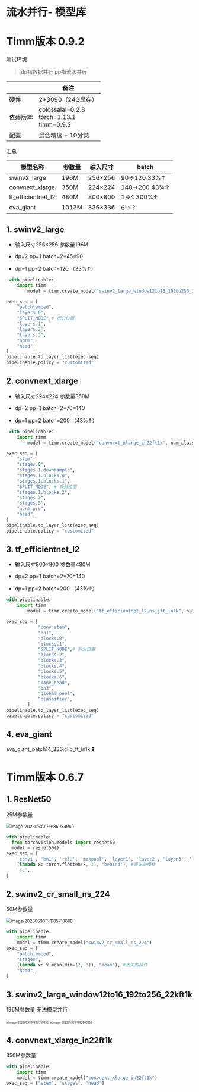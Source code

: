# 流水并行- 模型库



# Timm版本 0.9.2

测试环境

> dp指数据并行  pp指流水并行

|          | 备注                                               |
| -------- | -------------------------------------------------- |
| 硬件     | 2*3090（24G显存）                                  |
| 依赖版本 | colossalai=0.2.8<br />torch=1.13.1<br />timm=0.9.2 |
| 配置     | 混合精度 + 10分类                                  |

汇总

| 模型名称           | 参数量 | 输入尺寸 | batch                 |
| ------------------ | ------ | -------- | --------------------- |
| swinv2_large       | 196M   | 256×256  | 90->120     33%↑      |
| convnext_xlarge    | 350M   | 224×224  | 140->200   43%↑       |
| tf_efficientnet_l2 | 480M   | 800×800  | 1->4            300%↑ |
| eva_giant          | 1013M  | 336×336  | 6->？                 |



## 1. swinv2_large

- 输入尺寸256×256      参数量196M 

- dp=2  pp=1   batch=2*45=90
- dp=1  pp=2   batch=120 （33%↑）

```python
 with pipelinable:
    import timm
		model = timm.create_model("swinv2_large_window12to16_192to256_22kft1k", num_classes=10)

exec_seq = [
    "patch_embed",
    "layers.0",
    "SPLIT_NODE",# 拆分位置
    "layers.1",
    "layers.2",
    "layers.3",
    "norm",
    "head",
]
pipelinable.to_layer_list(exec_seq) 
pipelinable.policy = "customized"
```

## 2. convnext_xlarge

- 输入尺寸224×224      参数量350M 

- dp=2  pp=1   batch=2*70=140
- dp=1  pp=2   batch=200 （43%↑）

```python
 with pipelinable:
    import timm
		model = timm.create_model("convnext_xlarge_in22ft1k", num_classes=10)

exec_seq = [
    "stem",
    "stages.0",
    "stages.1.downsample",
    "stages.1.blocks.0",
    "stages.1.blocks.1",
    "SPLIT_NODE", # 拆分位置
    "stages.1.blocks.2",
    "stages.2",
    "stages.3",
    "norm_pre",
    "head",
]
pipelinable.to_layer_list(exec_seq) 
pipelinable.policy = "customized"
```

## 3. tf_efficientnet_l2

- 输入尺寸800×800      参数量480M 

- dp=2  pp=1   batch=2*70=140
- dp=1  pp=2   batch=200 （43%↑）

```python
with pipelinable:
    import timm
		model = timm.create_model("tf_efficientnet_l2.ns_jft_in1k", num_classes=10)

exec_seq = [
            "conv_stem",
            "bn1",
            "blocks.0",
            "blocks.1",
            "SPLIT_NODE",# 拆分位置
            "blocks.2",
            "blocks.3",
            "blocks.4",
            "blocks.5",
            "blocks.6",
            "conv_head",
            "bn2",
            "global_pool",
            "classifier",
        ]
pipelinable.to_layer_list(exec_seq) 
pipelinable.policy = "customized"
```

## 4. eva_giant

eva_giant_patch14_336.clip_ft_in1k  ❓

# Timm版本 0.6.7

## 1. ResNet50

25M参数量

<img src="assets/image-20230530下午85934960.png" alt="image-20230530下午85934960" style="zoom:80%;" />

```python
with pipelinable:
  from torchvision.models import resnet50
  model = resnet50()
exec_seq = [
    'conv1', 'bn1', 'relu', 'maxpool', 'layer1', 'layer2', 'layer3', 'layer4', 'avgpool',
    (lambda x: torch.flatten(x, 1), "behind"), #丢失的操作
  	'fc',
]
```



## 2. swinv2_cr_small_ns_224

50M参数量

<img src="assets/image-20230530下午85718688.png" alt="image-20230530下午85718688" style="zoom:80%;" />

```python
with pipelinable:
  	import timm
    model = timm.create_model("swinv2_cr_small_ns_224")
exec_seq = [
    "patch_embed",
    "stages",
    (lambda x: x.mean(dim=(2, 3)), "mean"), #丢失的操作
    "head",
]
```





## 3. swinv2_large_window12to16_192to256_22kft1k

196M参数量   无法模型并行

<img src="assets/image-20230530下午92359326.png" alt="image-20230530下午92359326" style="zoom: 50%;" />

<img src="assets/image-20230530下午92600658.png" alt="image-20230530下午92600658" style="zoom:50%;" />

## 4. convnext_xlarge_in22ft1k

350M参数量

```python
with pipelinable:
    import timm
    model = timm.create_model("convnext_xlarge_in22ft1k")
exec_seq = ["stem", "stages", "head"]
```





